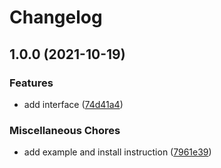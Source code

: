 # Changelog

## 1.0.0 (2021-10-19)


### Features

* add interface ([74d41a4](https://www.github.com/brokeyourbike/has-source-model/commit/74d41a416a28806e24b9dda0140cd3deaf5302f2))


### Miscellaneous Chores

* add example and install instruction ([7961e39](https://www.github.com/brokeyourbike/has-source-model/commit/7961e396bc073a61519925c35e57bab6d9d73ce0))
